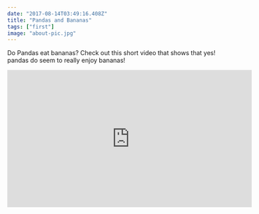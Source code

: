 ```yaml
---
date: "2017-08-14T03:49:16.408Z"
title: "Pandas and Bananas"
tags: ["first"]
image: "about-pic.jpg"
---
```


Do Pandas eat bananas? Check out this short video that shows that yes! pandas do
seem to really enjoy bananas!

<iframe width="560" height="315" src="https://www.youtube.com/embed/4SZl1r2O_bY" frameborder="0" allowfullscreen></iframe>

